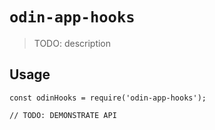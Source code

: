 # `odin-app-hooks`

> TODO: description

## Usage

```
const odinHooks = require('odin-app-hooks');

// TODO: DEMONSTRATE API
```
